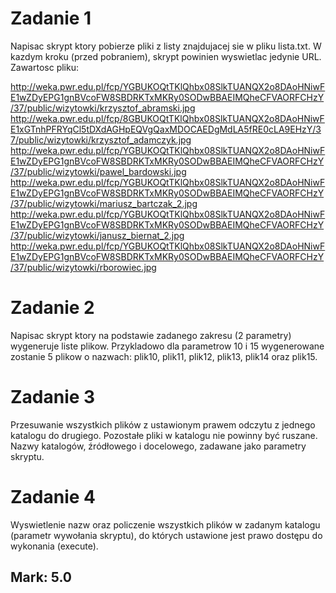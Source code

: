# Zadanie 1
Napisac skrypt ktory pobierze pliki z listy znajdujacej sie w pliku lista.txt. W kazdym kroku (przed pobraniem), skrypt powinien wyswietlac jedynie URL. Zawartosc pliku:

http://weka.pwr.edu.pl/fcp/YGBUKOQtTKlQhbx08SlkTUANQX2o8DAoHNiwFE1wZDyEPG1gnBVcoFW8SBDRKTxMKRy0SODwBBAEIMQheCFVAORFCHzY/37/public/wizytowki/krzysztof_abramski.jpg
http://weka.pwr.edu.pl/fcp/8GBUKOQtTKlQhbx08SlkTUANQX2o8DAoHNiwFE1xGTnhPFRYqCl5tDXdAGHpEQVgQaxMDOCAEDgMdLA5fRE0cLA9EHzY/37/public/wizytowki/krzysztof_adamczyk.jpg
http://weka.pwr.edu.pl/fcp/YGBUKOQtTKlQhbx08SlkTUANQX2o8DAoHNiwFE1wZDyEPG1gnBVcoFW8SBDRKTxMKRy0SODwBBAEIMQheCFVAORFCHzY/37/public/wizytowki/pawel_bardowski.jpg
http://weka.pwr.edu.pl/fcp/YGBUKOQtTKlQhbx08SlkTUANQX2o8DAoHNiwFE1wZDyEPG1gnBVcoFW8SBDRKTxMKRy0SODwBBAEIMQheCFVAORFCHzY/37/public/wizytowki/mariusz_bartczak_2.jpg
http://weka.pwr.edu.pl/fcp/YGBUKOQtTKlQhbx08SlkTUANQX2o8DAoHNiwFE1wZDyEPG1gnBVcoFW8SBDRKTxMKRy0SODwBBAEIMQheCFVAORFCHzY/37/public/wizytowki/janusz_biernat_2.jpg
http://weka.pwr.edu.pl/fcp/YGBUKOQtTKlQhbx08SlkTUANQX2o8DAoHNiwFE1wZDyEPG1gnBVcoFW8SBDRKTxMKRy0SODwBBAEIMQheCFVAORFCHzY/37/public/wizytowki/rborowiec.jpg

# Zadanie 2
Napisac skrypt ktory na podstawie zadanego zakresu (2 parametry) wygeneruje liste plikow. Przykladowo dla parametrow 10 i 15 wygenerowane zostanie 5 plikow o nazwach: plik10, plik11, plik12, plik13, plik14 oraz plik15.

# Zadanie 3
Przesuwanie wszystkich plików z ustawionym prawem odczytu z jednego katalogu do drugiego. Pozostałe pliki w katalogu nie powinny być ruszane. Nazwy katalogów, źródłowego i docelowego, zadawane jako parametry skryptu.

# Zadanie 4
Wyswietlenie nazw oraz policzenie wszystkich plików w zadanym katalogu (parametr wywołania skryptu), do których ustawione jest prawo dostępu do wykonania (execute).


## Mark: 5.0